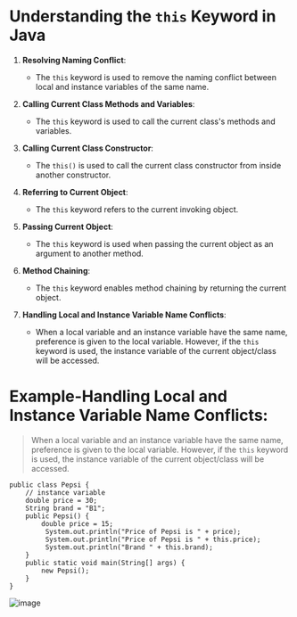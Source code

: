 # Understanding the `this` Keyword in Java

1. **Resolving Naming Conflict**:
    - The `this` keyword is used to remove the naming conflict between local and instance variables of the same name.

2. **Calling Current Class Methods and Variables**:
    - The `this` keyword is used to call the current class's methods and variables.

3. **Calling Current Class Constructor**:
    - The `this()` is used to call the current class constructor from inside another constructor.

4. **Referring to Current Object**:
    - The `this` keyword refers to the current invoking object.

5. **Passing Current Object**:
    - The `this` keyword is used when passing the current object as an argument to another method.

6. **Method Chaining**:
    - The `this` keyword enables method chaining by returning the current object.

7. **Handling Local and Instance Variable Name Conflicts**:
    - When a local variable and an instance variable have the same name, preference is given to the local variable. However, if the `this` keyword is used, the instance variable of the current object/class will be accessed.
# Example-**Handling Local and Instance Variable Name Conflicts**:
> When a local variable and an instance variable have the same name, preference is given to the local variable. However, if the `this` keyword is used, the instance variable of the current object/class will be accessed.
```
public class Pepsi {
    // instance variable
    double price = 30;
    String brand = "B1";
    public Pepsi() {
        double price = 15;
         System.out.println("Price of Pepsi is " + price);
         System.out.println("Price of Pepsi is " + this.price);
         System.out.println("Brand " + this.brand);
    }
    public static void main(String[] args) {
        new Pepsi();
    }
}
```
![image](https://github.com/user-attachments/assets/2eaa3cd0-d547-46dc-8de8-d93c45ee3ced)

